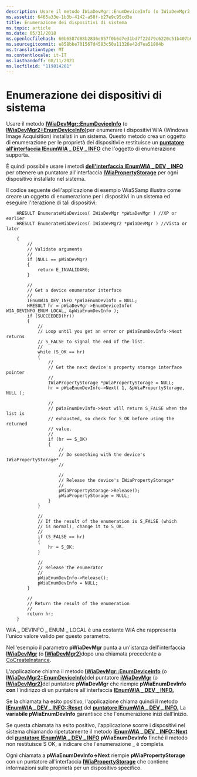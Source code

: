 ```yaml
---
description: Usare il metodo IWiaDevMgr::EnumDeviceInfo (o IWiaDevMgr2::EnumDeviceInfo) per enumerare i dispositivi WIA (Windows Image Acquisition) installati in un sistema.
ms.assetid: 6465a33e-1b3b-4142-a58f-b27e9c95cd3e
title: Enumerazione dei dispositivi di sistema
ms.topic: article
ms.date: 05/31/2018
ms.openlocfilehash: 60b6587d88b2836e057f0b6d7e31bd7f22d79c6220c51b407b621370d8524b89
ms.sourcegitcommit: e858bbe701567d4583c50a11326e42d7ea51804b
ms.translationtype: MT
ms.contentlocale: it-IT
ms.lasthandoff: 08/11/2021
ms.locfileid: "119814261"
---
```

# <a name="enumerating-system-devices"></a>Enumerazione dei dispositivi di sistema

Usare il metodo [**IWiaDevMgr::EnumDeviceInfo**](/windows/desktop/api/wia_xp/nf-wia_xp-iwiadevmgr-enumdeviceinfo) (o [**IWiaDevMgr2::EnumDeviceInfo)**](-wia-iwiadevmgr2-enumdeviceinfo.md)per enumerare i dispositivi WIA (Windows Image Acquisition) installati in un sistema. Questo metodo crea un oggetto di enumerazione per le proprietà dei dispositivi e restituisce un [**puntatore all'interfaccia IEnumWIA \_ DEV \_ INFO**](/windows/desktop/api/wia_xp/nn-wia_xp-ienumwia_dev_info) che l'oggetto di enumerazione supporta.

È quindi possibile usare i metodi [**dell'interfaccia IEnumWIA \_ DEV \_ INFO**](/windows/desktop/api/wia_xp/nn-wia_xp-ienumwia_dev_info) per ottenere un puntatore all'interfaccia [**IWiaPropertyStorage**](/windows/desktop/api/wia_xp/nn-wia_xp-iwiapropertystorage) per ogni dispositivo installato nel sistema.

Il codice seguente dell'applicazione di esempio WiaSSamp illustra come creare un oggetto di enumerazione per i dispositivi in un sistema ed eseguire l'iterazione di tali dispositivi:


```
    HRESULT EnumerateWiaDevices( IWiaDevMgr *pWiaDevMgr ) //XP or earlier
    HRESULT EnumerateWiaDevices( IWiaDevMgr2 *pWiaDevMgr ) //Vista or later
    
    {
        //
        // Validate arguments
        //
        if (NULL == pWiaDevMgr)
        {
            return E_INVALIDARG;
        }

        //
        // Get a device enumerator interface
        //
        IEnumWIA_DEV_INFO *pWiaEnumDevInfo = NULL;
        HRESULT hr = pWiaDevMgr->EnumDeviceInfo( WIA_DEVINFO_ENUM_LOCAL, &pWiaEnumDevInfo );
        if (SUCCEEDED(hr))
        {
            //
            // Loop until you get an error or pWiaEnumDevInfo->Next returns
            // S_FALSE to signal the end of the list.
            //
            while (S_OK == hr)
            {
                //
                // Get the next device's property storage interface pointer
                //
                IWiaPropertyStorage *pWiaPropertyStorage = NULL;
                hr = pWiaEnumDevInfo->Next( 1, &pWiaPropertyStorage, NULL );

                //
                // pWiaEnumDevInfo->Next will return S_FALSE when the list is
                // exhausted, so check for S_OK before using the returned
                // value.
                //
                if (hr == S_OK)
                {
                    //
                    // Do something with the device's IWiaPropertyStorage*
                    //

                    //
                    // Release the device's IWiaPropertyStorage*
                    //
                    pWiaPropertyStorage->Release();
                    pWiaPropertyStorage = NULL;
                }
            }

            //
            // If the result of the enumeration is S_FALSE (which
            // is normal), change it to S_OK.
            //
            if (S_FALSE == hr)
            {
                hr = S_OK;
            }

            //
            // Release the enumerator
            //
            pWiaEnumDevInfo->Release();
            pWiaEnumDevInfo = NULL;
        }

        //
        // Return the result of the enumeration
        //
        return hr;
    }
```



WIA \_ DEVINFO \_ ENUM \_ LOCAL è una costante WIA che rappresenta l'unico valore valido per questo parametro.

Nell'esempio il parametro **pWiaDevMgr** punta a un'istanza dell'interfaccia [**IWiaDevMgr**](/windows/desktop/api/wia_xp/nn-wia_xp-iwiadevmgr) (o [**IWiaDevMgr2)**](-wia-iwiadevmgr2.md)dopo una chiamata precedente a [CoCreateInstance](/windows/win32/api/combaseapi/nf-combaseapi-cocreateinstance).

L'applicazione chiama il metodo [**IWiaDevMgr::EnumDeviceInfo**](/windows/desktop/api/wia_xp/nf-wia_xp-iwiadevmgr-enumdeviceinfo) (o [**IWiaDevMgr2::EnumDeviceInfo)**](-wia-iwiadevmgr2-enumdeviceinfo.md)del puntatore [**iWiaDevMgr**](/windows/desktop/api/wia_xp/nn-wia_xp-iwiadevmgr) (o [**IWiaDevMgr2)**](-wia-iwiadevmgr2.md)del puntatore **pWiaDevMgr** che riempie **pWiaEnumDevInfo con** l'indirizzo di un puntatore all'interfaccia [**IEnumWIA \_ DEV \_ INFO.**](/windows/desktop/api/wia_xp/nn-wia_xp-ienumwia_dev_info)

Se la chiamata ha esito positivo, l'applicazione chiama quindi il metodo [**IEnumWIA \_ DEV \_ INFO::Reset**](/windows/desktop/api/wia_xp/nf-wia_xp-ienumwia_dev_info-reset) del [**puntatore IEnumWIA \_ DEV \_ INFO.**](/windows/desktop/api/wia_xp/nn-wia_xp-ienumwia_dev_info) La **variabile pWiaEnumDevInfo** garantisce che l'enumerazione inizi dall'inizio.

Se questa chiamata ha esito positivo, l'applicazione scorre i dispositivi nel sistema chiamando ripetutamente il metodo [**IEnumWIA \_ DEV \_ INFO::Next**](/windows/desktop/api/wia_xp/nf-wia_xp-ienumwia_dev_info-next) del [**puntatore IEnumWIA \_ DEV \_ INFO**](/windows/desktop/api/wia_xp/nn-wia_xp-ienumwia_dev_info) **pWiaEnumDevInfo** finché il metodo non restituisce S OK, a indicare che l'enumerazione \_ è completa.

Ogni chiamata a **pWiaEnumDevInfo->Next** riempie **pWiaPropertyStorage** con un puntatore all'interfaccia [**IWiaPropertyStorage**](/windows/desktop/api/wia_xp/nn-wia_xp-iwiapropertystorage) che contiene informazioni sulle proprietà per un dispositivo specifico.

 

 
